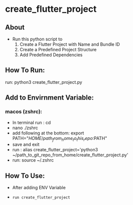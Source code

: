 # create_flutter_project

## About
- Run this python script to
  1. Create a Flutter Project with Name and Bundle ID
  2. Create a Predefined Project Structure
  3. Add Predefined Dependencies

## How To Run:
  run: python3 create_flutter_project.py

## Add to Envirnment Variable:
  ### macos (zshrc):
  - In terminal run : cd
  - nano ./zshrc
  - add following at the bottom:
        export PATH="$HOME/path_from_home_to_this_repo:$PATH"
  - save and exit
  - run : alias create_flutter_project='python3 ~/path_to_git_repo_from_home/create_flutter_project.py'
  - run: source ~/.zshrc

## How To Use:
  - After adding ENV Variable
  -     run create_flutter_project

